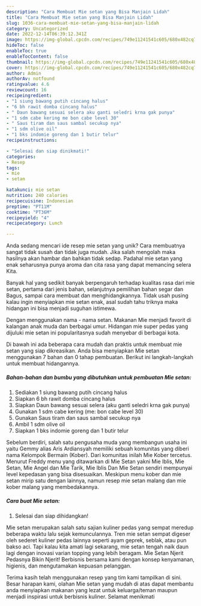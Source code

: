 ```yaml
---
description: "Cara Membuat Mie setan yang Bisa Manjain Lidah"
title: "Cara Membuat Mie setan yang Bisa Manjain Lidah"
slug: 1036-cara-membuat-mie-setan-yang-bisa-manjain-lidah
category: Uncategorized
date: 2022-12-14T06:39:12.341Z
image: https://img-global.cpcdn.com/recipes/749e11241541c605/680x482cq70/mie-setan-foto-resep-utama.jpg
hideToc: false
enableToc: true
enableTocContent: false
thumbnail: https://img-global.cpcdn.com/recipes/749e11241541c605/680x482cq70/mie-setan-foto-resep-utama.jpg
cover: https://img-global.cpcdn.com/recipes/749e11241541c605/680x482cq70/mie-setan-foto-resep-utama.jpg
author: Admin
authorAv: notfound
ratingvalue: 4.6
reviewcount: 16
recipeingredient:
- "1 siung bawang putih cincang halus"
- "6 bh rawit domba cincang halus"
- " Daun bawang sesuai selera aku ganti seledri krna gak punya"
- "1 sdm cabe kering me bon cabe level 30"
- " Saus tiram dan saus sambal secukup nya"
- "1 sdm olive oil"
- "1 bks indomie goreng dan 1 butir telur"
recipeinstructions:

- "Selesai dan siap dinikmati!"
categories:
- Resep
tags:
- mie
- setan

katakunci: mie setan 
nutrition: 240 calories
recipecuisine: Indonesian
preptime: "PT11M"
cooktime: "PT36M"
recipeyield: "4"
recipecategory: Lunch

---
```





Anda sedang mencari ide resep mie setan yang unik? Cara membuatnya sangat tidak susah dan tidak juga mudah. Jika salah mengolah maka hasilnya akan hambar dan bahkan tidak sedap. Padahal mie setan yang enak seharusnya punya aroma dan cita rasa yang dapat memancing selera Kita.





Banyak hal yang sedikit banyak berpengaruh terhadap kualitas rasa dari mie setan, pertama dari jenis bahan, selanjutnya pemilihan bahan segar dan Bagus, sampai cara membuat dan menghidangkannya. Tidak usah pusing kalau ingin menyiapkan mie setan enak,      asal sudah tahu triknya maka hidangan ini bisa menjadi suguhan istimewa.














Dengan menggunakan nama - nama setan. Makanan Mie menjadi favorit di kalangan anak muda dan berbagai umur. Hidangan mie super pedas yang dijuluki mie setan ini popularitasnya sudah menyebar di berbagai kota.






Di bawah ini ada beberapa cara mudah dan praktis untuk membuat mie setan yang siap dikreasikan. Anda bisa menyiapkan Mie setan menggunakan 7 bahan dan 0 tahap pembuatan. Berikut ini langkah-langkah untuk membuat hidangannya.

<!--inarticleads1-->

##### Bahan-bahan dan bumbu yang dibutuhkan untuk pembuatan Mie setan:

1. Sediakan 1 siung bawang putih cincang halus
1. Siapkan 6 bh rawit domba cincang halus
1. Siapkan  Daun bawang sesuai selera (aku ganti seledri krna gak punya)
1. Gunakan 1 sdm cabe kering (me: bon cabe level 30)
1. Gunakan  Saus tiram dan saus sambal secukup nya
1. Ambil 1 sdm olive oil
1. Siapkan 1 bks indomie goreng dan 1 butir telur


Sebelum berdiri, salah satu pengusaha muda yang membangun usaha ini yaitu Gemmy alias Aris Ardiansyah memiliki sebuah komunitas yang diberi nama Kelompok Bermain (Kober). Dari komunitas inilah Mie Kober tercetus. Menurut Freddy menu yang ditawarkan di Mie Setan yakni Mie Iblis, Mie Setan, Mie Angel dan Mie Tarik, Mie Iblis Dan Mie Setan sendiri mempunyai level kepedasan yang bisa disesuaikan. Meskipun menu kober dan mie setan mirip satu dengan lainnya, namun resep mie setan malang dan mie kober malang yang membedakannya. 

<!--inarticleads2-->

##### Cara buat Mie setan:


1. Selesai dan siap dihidangkan!

Mie setan merupakan salah satu sajian kuliner pedas yang sempat meredup beberapa waktu lalu sejak kemunculannya. Tren mie setan sempat digeser oleh sederet kuliner pedas lainnya seperti ayam geprek, seblak, atau pun bakso aci. Tapi kalau kita amati lagi sekarang, mie setan tengah naik daun lagi dengan inovasi varian topping yang lebih beragam. Mie Setan Njerit Pedasnya Bikin Njerit! Berbisnis bersama kami dengan konsep kenyamanan, higienis, dan mengutamakan kepuasan pelanggan. 

Terima kasih telah menggunakan resep yang tim kami tampilkan di sini. Besar harapan kami, olahan Mie setan yang mudah di atas dapat membantu anda menyiapkan makanan yang lezat untuk keluarga/teman maupun menjadi inspirasi untuk berbisnis kuliner. Selamat menikmati
